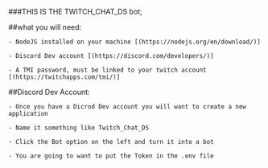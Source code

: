 ###THIS IS THE TWITCH_CHAT_DS bot;

##what you will need:

    - NodeJS installed on your machine [(https://nodejs.org/en/download/)]

    - Discord Dev account [(https://discord.com/developers/)]

    - A TMI password, must be linked to your twitch account [(https://twitchapps.com/tmi/)]

##Discord Dev Account:


    - Once you have a Dicrod Dev account you will want to create a new application 

    - Name it something like Twitch_Chat_DS

    - Click the Bot option on the left and turn it into a bot

    - You are going to want to put the Token in the .env file


